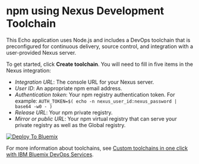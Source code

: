 # npm using Nexus Development Toolchain

This Echo application uses Node.js and includes a DevOps toolchain that is preconfigured for continuous delivery, source control, and integration with a user-provided Nexus server.

To get started, click **Create toolchain**. You will need to fill in five items in the Nexus integration:
- _Integration URL_: The console URL for your Nexus server.
- _User ID_: An appropriate npm email address.
- _Authentication token_: Your npm registry authentication token. For example: `AUTH_TOKEN=$( echo -n nexus_user_id:nexus_password | base64 -w0 - )`
- _Release URL_: Your npm private registry.
- _Mirror or public URL_: Your npm virtual registry that can serve your private registry as well as the Global registry.


[![Deploy To Bluemix](https://console.ng.bluemix.net/devops/graphics/create_toolchain_button.png)](https://console.ng.bluemix.net/devops/setup/deploy/?repository=https%3A//github.com/open-toolchain/dev-npm-toolchain)

For more information about toolchains, see [Custom toolchains in one click with IBM Bluemix DevOps Services](https://developer.ibm.com/devops-services/2016/06/16/open-toolchain-with-ibm-bluemix-devops-services/).

